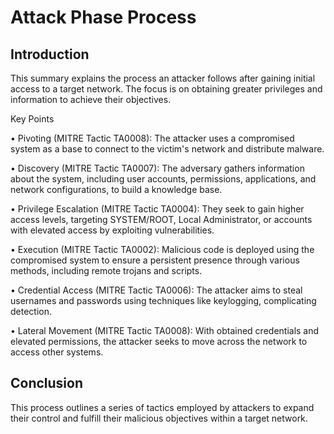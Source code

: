 # Attack Phase Process 

## Introduction 
This summary explains the process an attacker follows after gaining initial access to a target network. The focus is on obtaining greater privileges and information to achieve their objectives. 

Key Points 

• Pivoting (MITRE Tactic TA0008): The attacker uses a compromised system as a base to connect to the victim's network and distribute malware. 

• Discovery (MITRE Tactic TA0007): The adversary gathers information about the system, including user accounts, permissions, applications, and network configurations, to build a knowledge base. 

• Privilege Escalation (MITRE Tactic TA0004): They seek to gain higher access levels, targeting SYSTEM/ROOT, Local Administrator, or accounts with elevated access by exploiting vulnerabilities. 

• Execution (MITRE Tactic TA0002): Malicious code is deployed using the compromised system to ensure a persistent presence through various methods, including remote trojans and scripts. 

• Credential Access (MITRE Tactic TA0006): The attacker aims to steal usernames and passwords using techniques like keylogging, complicating detection. 

• Lateral Movement (MITRE Tactic TA0008): With obtained credentials and elevated permissions, the attacker seeks to move across the network to access other systems. 

## Conclusion 
This process outlines a series of tactics employed by attackers to expand their control and fulfill their malicious objectives within a target network.